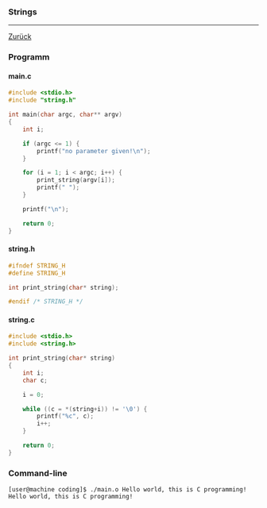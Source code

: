 ### Strings
---
[Zurück](../README.md)

### Programm

#### main.c
```c
#include <stdio.h>
#include "string.h"

int main(char argc, char** argv)
{
	int i;

	if (argc <= 1) {
		printf("no parameter given!\n");
	}

	for (i = 1; i < argc; i++) {
		print_string(argv[i]);
		printf(" ");
	}

	printf("\n");

	return 0;
}
```

#### string.h
```c
#ifndef STRING_H
#define STRING_H

int print_string(char* string);

#endif /* STRING_H */
```

#### string.c
```c
#include <stdio.h>
#include <string.h>

int print_string(char* string)
{
	int i;
	char c;

	i = 0;

	while ((c = *(string+i)) != '\0') {
		printf("%c", c);
		i++;
	}

	return 0;
}
```

### Command-line
```
[user@machine coding]$ ./main.o Hello world, this is C programming!
Hello world, this is C programming! 
```
